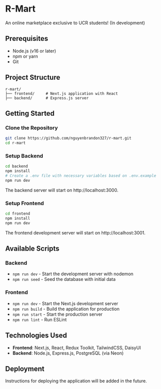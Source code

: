 # R-Mart

An online marketplace exclusive to UCR students! (In development)

## Prerequisites

- Node.js (v16 or later)
- npm or yarn
- Git

## Project Structure

```
r-mart/
├── frontend/     # Next.js application with React
├── backend/      # Express.js server
```

## Getting Started

### Clone the Repository

```bash
git clone https://github.com/nguyenbrandon327/r-mart.git
cd r-mart
```

### Setup Backend

```bash
cd backend
npm install
# Create a .env file with necessary variables based on .env.example
npm run dev
```

The backend server will start on http://localhost:3000.

### Setup Frontend

```bash
cd frontend
npm install
npm run dev
```

The frontend development server will start on http://localhost:3001.

## Available Scripts

### Backend

- `npm run dev` - Start the development server with nodemon
- `npm run seed` - Seed the database with initial data

### Frontend

- `npm run dev` - Start the Next.js development server
- `npm run build` - Build the application for production
- `npm run start` - Start the production server
- `npm run lint` - Run ESLint

## Technologies Used

- **Frontend**: Next.js, React, Redux Toolkit, TailwindCSS, DaisyUI
- **Backend**: Node.js, Express.js, PostgreSQL (via Neon)

## Deployment

Instructions for deploying the application will be added in the future.
